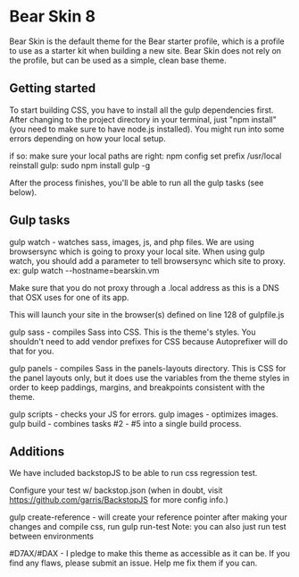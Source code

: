 # Bear Skin 8

Bear Skin is the default theme for the Bear starter profile, which is a profile to use as a starter kit when building a new site. Bear Skin does not rely on the profile, but can be used as a simple, clean base theme.

Getting started
---------------
To start building CSS, you have to install all the gulp dependencies first. After changing to the project directory in your terminal, just "npm install" (you need to make sure to have node.js installed). You might run into some errors depending on how your local setup.

if so:
make sure your local paths are right: npm config set prefix /usr/local
reinstall gulp: sudo npm install gulp -g

After the process finishes, you'll be able to run all the gulp tasks (see below).

Gulp tasks
----------

gulp watch - watches sass, images, js, and php files.
We are using browsersync which is going to proxy your local site. When using gulp watch, you should add a parameter to tell browsersync which site to proxy. ex: gulp watch --hostname=bearskin.vm

Make sure that you do not proxy through a .local address as this is a DNS that OSX uses for one of its app.

This will launch your site in the browser(s) defined on line 128 of gulpfile.js

gulp sass - compiles Sass into CSS. This is the theme's styles.
You shouldn't need to add vendor prefixes for CSS because Autoprefixer will do that for you.

gulp panels - compiles Sass in the panels-layouts directory.
This is CSS for the panel layouts only, but it does use the variables from the theme styles in order to keep paddings, margins, and breakpoints consistent with the theme.

gulp scripts - checks your JS for errors.
gulp images - optimizes images.
gulp build - combines tasks #2 - #5 into a single build process.


Additions
---------

We have included backstopJS to be able to run css regression test.

Configure your test w/ backstop.json (when in doubt, visit https://github.com/garris/BackstopJS for more config info.)

gulp create-reference - will create your reference pointer
after making your changes and compile css, run
gulp run-test
Note: you can also just run test between environments

#D7AX/#DAX - I pledge to make this theme as accessible as it can be. If you find any flaws, please submit an issue. Help me fix them if you can.
